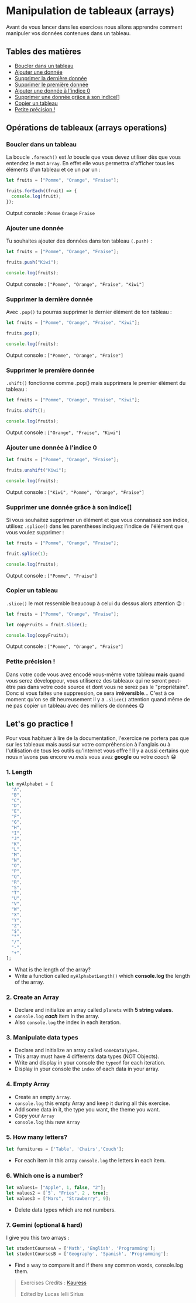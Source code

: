<!-- omit in toc -->
# Manipulation de tableaux (arrays)

Avant de vous lancer dans les exercices nous allons apprendre comment manipuler vos données contenues dans un tableau.
<!-- omit in toc -->
## Tables des matières
- [Boucler dans un tableau](#boucler-dans-un-tableau)
- [Ajouter une donnée](#ajouter-une-donnée)
- [Supprimer la dernière donnée](#supprimer-la-dernière-donnée)
- [Supprimer le première donnée](#supprimer-le-première-donnée)
- [Ajouter une donnée à l'indice 0](#ajouter-une-donnée-à-lindice-0)
- [Supprimer une donnée grâce à son indice[]](#supprimer-une-donnée-grâce-à-son-indice)
- [Copier un tableau](#copier-un-tableau)
- [Petite précision !](#petite-précision-)
<!-- omit in toc -->
## Opérations de tableaux (arrays operations)

### Boucler dans un tableau

La boucle ``.foreach()`` est *la* boucle que vous devez utiliser dès que vous entendez le mot ``Array``. En effet elle vous permettra d'afficher tous les éléments d'un tableau et ce un par un :

```js
let fruits = ["Pomme", "Orange", "Fraise"];

fruits.forEach((fruit) => {
  console.log(fruit);
});
```
Output console : ``Pomme`` ``Orange`` ``Fraise``

### Ajouter une donnée

Tu souhaites ajouter des données dans ton tableau ``(.push)`` :

```js
let fruits = ["Pomme", "Orange", "Fraise"];

fruits.push("Kiwi");

console.log(fruits);
```
Output console : ``["Pomme", "Orange", "Fraise", "Kiwi"]``

### Supprimer la dernière donnée

Avec ``.pop()`` tu pourras supprimer le dernier élément de ton tableau :

```js
let fruits = ["Pomme", "Orange", "Fraise", "Kiwi"];

fruits.pop();

console.log(fruits);
```
Output console : ``["Pomme", "Orange", "Fraise"]``

### Supprimer le première donnée

``.shift()`` fonctionne comme .pop() mais supprimera le premier élément du tableau :

```js
let fruits = ["Pomme", "Orange", "Fraise", "Kiwi"];

fruits.shift();

console.log(fruits);
```
Output console : ``["Orange", "Fraise", "Kiwi"]``

### Ajouter une donnée à l'indice 0

```js
let fruits = ["Pomme", "Orange", "Fraise"];

fruits.unshift("Kiwi");

console.log(fruits);
```
Output console : ``["Kiwi", "Pomme", "Orange", "Fraise"]``

### Supprimer une donnée grâce à son indice[]

Si vous souhaitez supprimer un élément et que vous connaissez son indice, utilisez ``.splice()`` dans les parenthèses indiquez l'indice de l'élément que vous voulez supprimer :

```js
let fruits = ["Pomme", "Orange", "Fraise"];

fruit.splice(1);

console.log(fruits);
```
Output console : ``["Pomme", "Fraise"]``

### Copier un tableau

``.slice()`` le mot ressemble beaucoup à celui du dessus alors attention 😉 :

```js
let fruits = ["Pomme", "Orange", "Fraise"];

let copyFruits = fruit.slice();

console.log(copyFruits);
```
Output console : ``["Pomme", "Orange", "Fraise"]``

### Petite précision !

Dans votre code vous avez encodé vous-même votre tableau **mais** quand vous serez développeur, vous utiliserez des tableaux qui ne seront peut-être pas dans votre code source et dont vous ne serez pas le "propriétaire". Donc si vous faites une suppression, ce sera **irréversible**... C'est à ce moment qu'on se dit heureusement il y a ``.slice()`` attention quand même de ne pas copier un tableau avec des milliers de données 😋

## Let's go practice !

Pour vous habituer à lire de la documentation, l'exercice ne portera pas que sur les tableaux mais aussi sur votre compréhension à l'anglais ou à l'utilisation de tous les outils qu'Internet vous offre ! Il y a aussi certains que nous n'avons pas encore vu *mais* vous avez **google** ou votre *coach* 😁 


### 1. Length 
```js
let myAlphabet = [
  "A",
  "B",
  "C",
  "D",
  "E",
  "F",
  "G",
  "H",
  "I",
  "J",
  "K",
  "L",
  "M",
  "N",
  "O",
  "P",
  "Q",
  "R",
  "S",
  "T",
  "U",
  "V",
  "W",
  "X",
  "Y",
  "Z",
  "$",
  "*",
  "/",
  "-",
  "+",
];
```
- What is the length of the array?
- Write a function called ``myAlphabetLength()`` which **console.log** the length of the array.

### 2. Create an Array
- Declare and initialize an array called ``planets`` with **5 string values**.
- ``console.log`` ***each*** item in the array.
- Also ``console.log`` the index in each iteration.

### 3. Manipulate data types
- Declare and initialize an array called ``someDataTypes``.
- This array must have 4 differents data types (NOT Objects).
- Write and display in your console the ``typeof`` for each iteration.
- Display in your console the ``index`` of each data in your array.

### 4. Empty Array
- Create an empty ``Array``.
- ``console.log`` this empty Array and keep it during all this exercise.
- Add some data in it, the type you want, the theme you want.
- Copy your ``Array``
- ``console.log`` this new ``Array``

### 5. How many letters?
```js
let furnitures = ['Table', 'Chairs','Couch'];
```
- For each item in this array ``console.log`` the letters in each item.

### 6. Which one is a number?

```js
let values1= ["Apple", 1, false, "2"];
let values2 = [`5`, "Fries", 2 , true];
let values3 = ["Mars", "Strawberry", 9];
```
- Delete data types which are not numbers.

### 7. Gemini (optional & hard)
I give you this two arrays :
```js
let studentCoursesA = ['Math', 'English', 'Programming'];
let studentCoursesB = ['Geography', 'Spanish', 'Programming'];
```
- Find a way to compare it and if there any common words, console.log them.


> Exercises Credits : [Kauress](https://dev.to/kauresss/some-js-array-exercises-for-beginners-9j8)
> 
> Edited by Lucas Ielli Sirius

